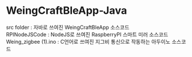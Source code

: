 # WeingCraftBleApp-Java

 src folder : 자바로 쓰여진 WeingCraftBleApp 소스코드  
 RPINodeJSCode : NodeJS로 쓰여진 RaspberryPI 스마트 미러 소스코드  
 Weing_zigbee (1).ino : C언어로 쓰여진 지그비 통신으로 작동하는 아두이노 소스코드  
